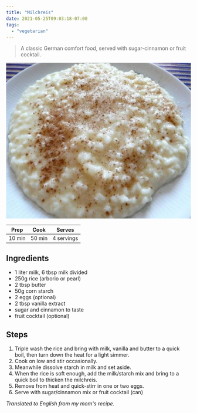 ```yaml
---
title: "Milchreis"
date: 2021-05-25T09:03:18-07:00
tags:
  - "vegetarian"
---
```


> A classic German comfort food, served with sugar-cinnamon or fruit cocktail. 

<div class="figure">

![milchreis](/images/milchreis.jpg)

</div>


| Prep   | Cook | Serves |
| :----: | :----: | :----: |
| 10 min | 50 min | 4 servings |

## Ingredients

- 1 liter milk, 6 tbsp milk divided
- 250g rice (arborio or pearl)
- 2 tbsp butter
- 50g corn starch
- 2 eggs (optional)
- 2 tbsp vanilla extract
- sugar and cinnamon to taste
- fruit cocktail (optional)


## Steps

1. Triple wash the rice and bring with milk, vanilla and butter to a quick boil, then turn down the heat for a light simmer. 
2. Cook on low and stir occasionally.
3. Meanwhile dissolve starch in milk and set aside.
4. When the rice is soft enough, add the milk/starch mix and bring to a quick boil to thicken the milchreis.
5. Remove from heat and quick-stirr in one or two eggs.
6. Serve with sugar/cinnamon mix or fruit cocktail (can)



_Translated to English from my mom's recipe._
